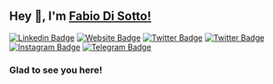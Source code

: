 ## Hey 👋, I'm [Fabio Di Sotto!](https://github.com/fdisotto/)

[![Linkedin Badge](https://img.shields.io/badge/-LinkedIn-0e76a8?style=flat-square&logo=Linkedin&logoColor=white)](https://www.linkedin.com/in/fabio-di-sotto-00aa3268/)
[![Website Badge](https://img.shields.io/badge/Website-3f3f3f?style=flat-square&logo=google-chrome&logoColor=white)](https://fdisotto.com/)
[![Twitter Badge](https://img.shields.io/badge/-Twitter-00acee?style=flat-square&logo=Twitter&logoColor=white)](https://twitter.com/fdisotto)
[![Twitter Badge](https://img.shields.io/badge/-Facebook-3b5998?style=flat-square&logo=Twitter&logoColor=white)](https://facebook.com/fdisotto)
[![Instagram Badge](https://img.shields.io/badge/-Instagram-e4405f?style=flat-square&logo=Instagram&logoColor=white)](https://instagram.com/fabius.disotto/)
[![Telegram Badge](https://img.shields.io/badge/-Telegram-0088cc?style=flat-square&logo=Telegram&logoColor=white)](https://t.me/fdisotto)

### Glad to see you here!
